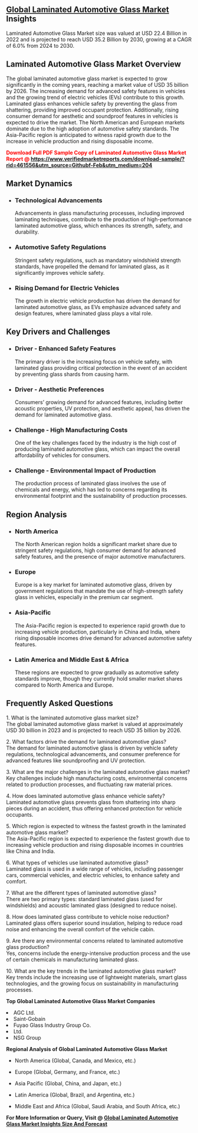 <h2><a href="https://www.verifiedmarketreports.com/download-sample/?rid=461556&amp;utm_source=Githubf&amp;utm_medium=204" target="_blank">Global Laminated Automotive Glass Market</a> Insights</h2><p>Laminated Automotive Glass Market size was valued at USD 22.4 Billion in 2022 and is projected to reach USD 35.2 Billion by 2030, growing at a CAGR of 6.0% from 2024 to 2030.</p><p> <!DOCTYPE html> <html lang="en"> <head> <meta charset="UTF-8"> <meta name="viewport" content="width=device-width, initial-scale=1.0"> <meta name="description" content="Laminated Automotive Glass Market overview, industry dynamics, drivers, challenges, and regional analysis. Explore key segments, growth factors, and trends in the global laminated automotive glass market."> <meta name="keywords" content="Laminated Automotive Glass Market, industry outlook, key drivers, challenges, regional analysis, market dynamics, automotive glass market size"> <meta name="author" content="Market Insights Team"> <title>Laminated Automotive Glass Market Overview</title> </head> <body> <h2>Laminated Automotive Glass Market Overview</h2> <p>The global laminated automotive glass market is expected to grow significantly in the coming years, reaching a market value of USD 35 billion by 2026. The increasing demand for advanced safety features in vehicles and the growing trend of electric vehicles (EVs) contribute to this growth. Laminated glass enhances vehicle safety by preventing the glass from shattering, providing improved occupant protection. Additionally, rising consumer demand for aesthetic and soundproof features in vehicles is expected to drive the market. The North American and European markets dominate due to the high adoption of automotive safety standards. The Asia-Pacific region is anticipated to witness rapid growth due to the increase in vehicle production and rising disposable income. <strong><p><span class=""><span style="color: #ff0000;"><strong>Download Full PDF Sample Copy of Laminated Automotive Glass Market Report</strong> @ </span><a href="https://www.verifiedmarketreports.com/download-sample/?rid=461556&amp;utm_source=Githubf-Feb&amp;utm_medium=204" target="_blank">https://www.verifiedmarketreports.com/download-sample/?rid=461556&amp;utm_source=Githubf-Feb&amp;utm_medium=204</a></span></p></strong></p> <h2>Market Dynamics</h2> <ul style="list-style-type:disc;"> <li><h3>Technological Advancements</h3> Advancements in glass manufacturing processes, including improved laminating techniques, contribute to the production of high-performance laminated automotive glass, which enhances its strength, safety, and durability.</li> <li><h3>Automotive Safety Regulations</h3> Stringent safety regulations, such as mandatory windshield strength standards, have propelled the demand for laminated glass, as it significantly improves vehicle safety.</li> <li><h3>Rising Demand for Electric Vehicles</h3> The growth in electric vehicle production has driven the demand for laminated automotive glass, as EVs emphasize advanced safety and design features, where laminated glass plays a vital role.</li> </ul> <h2>Key Drivers and Challenges</h2> <ul style="list-style-type:disc;"> <li><h3>Driver - Enhanced Safety Features</h3> The primary driver is the increasing focus on vehicle safety, with laminated glass providing critical protection in the event of an accident by preventing glass shards from causing harm.</li> <li><h3>Driver - Aesthetic Preferences</h3> Consumers’ growing demand for advanced features, including better acoustic properties, UV protection, and aesthetic appeal, has driven the demand for laminated automotive glass.</li> <li><h3>Challenge - High Manufacturing Costs</h3> One of the key challenges faced by the industry is the high cost of producing laminated automotive glass, which can impact the overall affordability of vehicles for consumers.</li> <li><h3>Challenge - Environmental Impact of Production</h3> The production process of laminated glass involves the use of chemicals and energy, which has led to concerns regarding its environmental footprint and the sustainability of production processes.</li> </ul> <h2>Region Analysis</h2> <ul style="list-style-type:disc;"> <li><h3>North America</h3> The North American region holds a significant market share due to stringent safety regulations, high consumer demand for advanced safety features, and the presence of major automotive manufacturers.</li> <li><h3>Europe</h3> Europe is a key market for laminated automotive glass, driven by government regulations that mandate the use of high-strength safety glass in vehicles, especially in the premium car segment.</li> <li><h3>Asia-Pacific</h3> The Asia-Pacific region is expected to experience rapid growth due to increasing vehicle production, particularly in China and India, where rising disposable incomes drive demand for advanced automotive safety features.</li> <li><h3>Latin America and Middle East & Africa</h3> These regions are expected to grow gradually as automotive safety standards improve, though they currently hold smaller market shares compared to North America and Europe.</li> </ul> <h2>Frequently Asked Questions</h2> <p>1. What is the laminated automotive glass market size? <br> The global laminated automotive glass market is valued at approximately USD 30 billion in 2023 and is projected to reach USD 35 billion by 2026.</p> <p>2. What factors drive the demand for laminated automotive glass? <br> The demand for laminated automotive glass is driven by vehicle safety regulations, technological advancements, and consumer preference for advanced features like soundproofing and UV protection.</p> <p>3. What are the major challenges in the laminated automotive glass market? <br> Key challenges include high manufacturing costs, environmental concerns related to production processes, and fluctuating raw material prices.</p> <p>4. How does laminated automotive glass enhance vehicle safety? <br> Laminated automotive glass prevents glass from shattering into sharp pieces during an accident, thus offering enhanced protection for vehicle occupants.</p> <p>5. Which region is expected to witness the fastest growth in the laminated automotive glass market? <br> The Asia-Pacific region is expected to experience the fastest growth due to increasing vehicle production and rising disposable incomes in countries like China and India.</p> <p>6. What types of vehicles use laminated automotive glass? <br> Laminated glass is used in a wide range of vehicles, including passenger cars, commercial vehicles, and electric vehicles, to enhance safety and comfort.</p> <p>7. What are the different types of laminated automotive glass? <br> There are two primary types: standard laminated glass (used for windshields) and acoustic laminated glass (designed to reduce noise).</p> <p>8. How does laminated glass contribute to vehicle noise reduction? <br> Laminated glass offers superior sound insulation, helping to reduce road noise and enhancing the overall comfort of the vehicle cabin.</p> <p>9. Are there any environmental concerns related to laminated automotive glass production? <br> Yes, concerns include the energy-intensive production process and the use of certain chemicals in manufacturing laminated glass.</p> <p>10. What are the key trends in the laminated automotive glass market? <br> Key trends include the increasing use of lightweight materials, smart glass technologies, and the growing focus on sustainability in manufacturing processes.</p> </body> </html> </p><p><strong>Top Global Laminated Automotive Glass Market Companies</strong></p><div data-test-id=""><p><li>AGC Ltd.</li><li> Saint-Gobain</li><li> Fuyao Glass Industry Group Co.</li><li> Ltd.</li><li> NSG Group</li></p><div><strong>Regional Analysis of&nbsp;Global Laminated Automotive Glass Market</strong></div><ul><li dir="ltr"><p dir="ltr">North America&nbsp;(Global, Canada, and Mexico, etc.)</p></li><li dir="ltr"><p dir="ltr">Europe (Global, Germany, and France, etc.)</p></li><li dir="ltr"><p dir="ltr">Asia Pacific&nbsp;(Global, China, and Japan, etc.)</p></li><li dir="ltr"><p dir="ltr">Latin America&nbsp;(Global, Brazil, and Argentina, etc.)</p></li><li dir="ltr">Middle East and Africa&nbsp;(Global, Saudi Arabia, and South Africa, etc.)</li></ul><p><strong>For More Information or Query, Visit @&nbsp;</strong><strong><a href="https://www.verifiedmarketreports.com/product/laminated-automotive-glass-market/?utm_source=Githubf&amp;utm_medium=204" target="_blank">Global Laminated Automotive Glass Market Insights Size And Forecast</a></strong></p></div>
